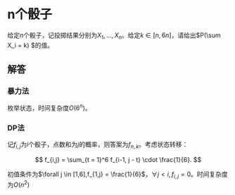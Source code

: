 # n个骰子

给定$n$个骰子，记投掷结果分别为$X_1, \dots, X_n$。给定$k \in [n, 6n]$，请给出$P(\sum X_i = k) $的值。

## 解答

### 暴力法

枚举状态，时间复杂度$O(6^n)$。

### DP法

记$f_{i,j}$为$i$个骰子，点数和为$j$的概率，则答案为$f_{n,k}$。考虑状态转移：

$$
f_{i,j} = \sum_{t = 1}^6 f_{i-1, j - t} \cdot \frac{1}{6}.
$$

初值条件为$\forall j \in [1,6],f_{1,j} = \frac{1}{6}$，$\forall j < i, f_{i, j} = 0$。时间复杂度为$O(n ^2)$
